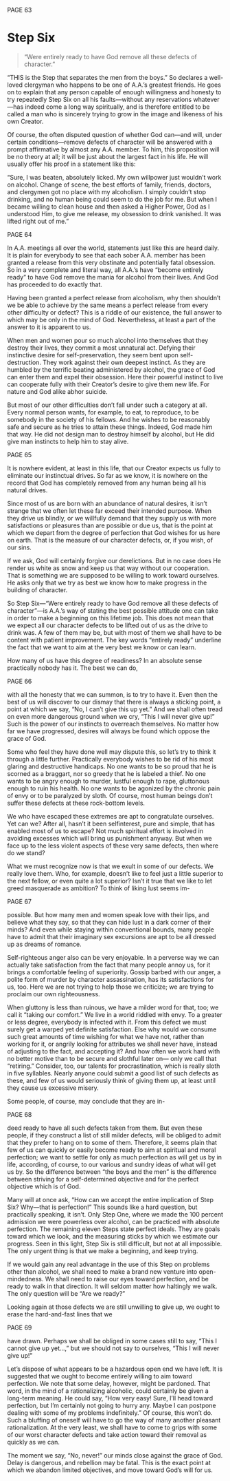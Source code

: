 PAGE 63

Step Six
====================
> “Were entirely ready to have God remove all these defects of character.”

“THIS is the Step that separates the men from the boys.” So declares a well-loved clergyman who happens to be one of A.A.’s greatest friends. He goes on to explain that any person capable of enough willingness and honesty to try repeatedly Step Six on all his faults—without any reservations whatever—has indeed come a long way spiritually, and is therefore entitled to be called a man who is sincerely trying to grow in the image and likeness of his own Creator.

  Of course, the often disputed question of whether God can—and will, under certain conditions—remove defects of character will be answered with a prompt affirmative by almost any A.A. member. To him, this proposition will be no theory at all; it will be just about the largest fact in his life. He will usually offer his proof in a statement like this:

  “Sure, I was beaten, absolutely licked. My own willpower just wouldn’t work on alcohol. Change of scene, the best efforts of family, friends, doctors, and clergymen got no place with my alcoholism. I simply couldn’t stop drinking, and no human being could seem to do the job for me. But when I became willing to clean house and then asked a Higher Power, God as I understood Him, to give me release, my obsession to drink vanished. It was lifted right out of me.”

PAGE 64

  In A.A. meetings all over the world, statements just like this are heard daily. It is plain for everybody to see that each sober A.A. member has been granted a release from this very obstinate and potentially fatal obsession. So in a very complete and literal way, all A.A.’s have “become entirely ready” to have God remove the mania for alcohol from their lives. And God has proceeded to do exactly that.

  Having been granted a perfect release from alcoholism, why then shouldn’t we be able to achieve by the same means a perfect release from every other difficulty or defect? This is a riddle of our existence, the full answer to which may be only in the mind of God. Nevertheless, at least a part of the answer to it is apparent to us.

  When men and women pour so much alcohol into themselves that they destroy their lives, they commit a most unnatural act. Defying their instinctive desire for self-preservation, they seem bent upon self-destruction. They work against their own deepest instinct. As they are humbled by the terrific beating administered by alcohol, the grace of God can enter them and expel their obsession. Here their powerful instinct to live can cooperate fully with their Creator’s desire to give them new life. For nature and God alike abhor suicide.

  But most of our other difficulties don’t fall under such a category at all. Every normal person wants, for example, to eat, to reproduce, to be somebody in the society of his fellows. And he wishes to be reasonably safe and secure as he tries to attain these things. Indeed, God made him that way. He did not design man to destroy himself by alcohol, but He did give man instincts to help him to stay alive.

PAGE 65

  It is nowhere evident, at least in this life, that our Creator expects us fully to eliminate our instinctual drives. So far as we know, it is nowhere on the record that God has completely removed from any human being all his natural drives.

  Since most of us are born with an abundance of natural desires, it isn’t strange that we often let these far exceed their intended purpose. When they drive us blindly, or we willfully demand that they supply us with more satisfactions or pleasures than are possible or due us, that is the point at which we depart from the degree of perfection that God wishes for us here on earth. That is the measure of our character defects, or, if you wish, of our sins.

  If we ask, God will certainly forgive our derelictions. But in no case does He render us white as snow and keep us that way without our cooperation. That is something we are supposed to be willing to work toward ourselves. He asks only that we try as best we know how to make progress in the building of character.

  So Step Six—“Were entirely ready to have God remove all these defects of character”—is A.A.’s way of stating the best possible attitude one can take in order to make a beginning on this lifetime job. This does not mean that we expect all our character defects to be lifted out of us as the drive to drink was. A few of them may be, but with most of them we shall have to be content with patient improvement. The key words “entirely ready” underline the fact that we want to aim at the very best we know or can learn.

  How many of us have this degree of readiness? In an absolute sense practically nobody has it. The best we can do,

PAGE 66

with all the honesty that we can summon, is to try to have it. Even then the best of us will discover to our dismay that there is always a sticking point, a point at which we say, “No, I can’t give this up yet.” And we shall often tread on even more dangerous ground when we cry, “This I will never give up!” Such is the power of our instincts to overreach themselves. No matter how far we have progressed, desires will always be found which oppose the grace of God.

  Some who feel they have done well may dispute this, so let’s try to think it through a little further. Practically everybody wishes to be rid of his most glaring and destructive handicaps. No one wants to be so proud that he is scorned as a braggart, nor so greedy that he is labeled a thief. No one wants to be angry enough to murder, lustful enough to rape, gluttonous enough to ruin his health. No one wants to be agonized by the chronic pain of envy or to be paralyzed by sloth. Of course, most human beings don’t suffer these defects at these rock-bottom levels.

  We who have escaped these extremes are apt to congratulate ourselves. Yet can we? After all, hasn’t it been selfinterest, pure and simple, that has enabled most of us to escape? Not much spiritual effort is involved in avoiding excesses which will bring us punishment anyway. But when we face up to the less violent aspects of these very same defects, then where do we stand?

  What we must recognize now is that we exult in some of our defects. We really love them. Who, for example, doesn’t like to feel just a little superior to the next fellow, or even quite a lot superior? Isn’t it true that we like to let greed masquerade as ambition? To think of liking lust seems im-

PAGE 67

possible. But how many men and women speak love with their lips, and believe what they say, so that they can hide lust in a dark corner of their minds? And even while staying within conventional bounds, many people have to admit that their imaginary sex excursions are apt to be all dressed up as dreams of romance.

  Self-righteous anger also can be very enjoyable. In a perverse way we can actually take satisfaction from the fact that many people annoy us, for it brings a comfortable feeling of superiority. Gossip barbed with our anger, a polite form of murder by character assassination, has its satisfactions for us, too. Here we are not trying to help those we criticize; we are trying to proclaim our own righteousness.

  When gluttony is less than ruinous, we have a milder word for that, too; we call it “taking our comfort.” We live in a world riddled with envy. To a greater or less degree, everybody is infected with it. From this defect we must surely get a warped yet definite satisfaction. Else why would we consume such great amounts of time wishing for what we have not, rather than working for it, or angrily looking for attributes we shall never have, instead of adjusting to the fact, and accepting it? And how often we work hard with no better motive than to be secure and slothful later on— only we call that “retiring.” Consider, too, our talents for procrastination, which is really sloth in five syllables. Nearly anyone could submit a good list of such defects as these, and few of us would seriously think of giving them up, at least until they cause us excessive misery.

  Some people, of course, may conclude that they are in-

PAGE 68

deed ready to have all such defects taken from them. But even these people, if they construct a list of still milder defects, will be obliged to admit that they prefer to hang on to some of them. Therefore, it seems plain that few of us can quickly or easily become ready to aim at spiritual and moral perfection; we want to settle for only as much perfection as will get us by in life, according, of course, to our various and sundry ideas of what will get us by. So the difference between “the boys and the men” is the difference between striving for a self-determined objective and for the perfect objective which is of God.

  Many will at once ask, “How can we accept the entire implication of Step Six? Why—that is perfection!” This sounds like a hard question, but practically speaking, it isn’t. Only Step One, where we made the 100 percent admission we were powerless over alcohol, can be practiced with absolute perfection. The remaining eleven Steps state perfect ideals. They are goals toward which we look, and the measuring sticks by which we estimate our progress. Seen in this light, Step Six is still difficult, but not at all impossible. The only urgent thing is that we make a beginning, and keep trying.

  If we would gain any real advantage in the use of this Step on problems other than alcohol, we shall need to make a brand new venture into open-mindedness. We shall need to raise our eyes toward perfection, and be ready to walk in that direction. It will seldom matter how haltingly we walk. The only question will be “Are we ready?”

  Looking again at those defects we are still unwilling to give up, we ought to erase the hard-and-fast lines that we

PAGE 69

have drawn. Perhaps we shall be obliged in some cases still to say, “This I cannot give up yet…,” but we should not say to ourselves, “This I will never give up!”

  Let’s dispose of what appears to be a hazardous open end we have left. It is suggested that we ought to become entirely willing to aim toward perfection. We note that some delay, however, might be pardoned. That word, in the mind of a rationalizing alcoholic, could certainly be given a long-term meaning. He could say, “How very easy! Sure, I’ll head toward perfection, but I’m certainly not going to hurry any. Maybe I can postpone dealing with some of my problems indefinitely.” Of course, this won’t do. Such a bluffing of oneself will have to go the way of many another pleasant rationalization. At the very least, we shall have to come to grips with some of our worst character defects and take action toward their removal as quickly as we can.

  The moment we say, “No, never!” our minds close against the grace of God. Delay is dangerous, and rebellion may be fatal. This is the exact point at which we abandon limited objectives, and move toward God’s will for us.
